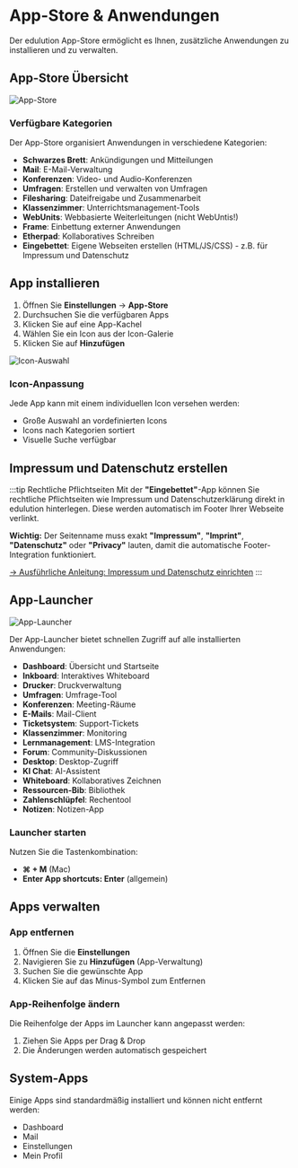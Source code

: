 # App-Store & Anwendungen

Der edulution App-Store ermöglicht es Ihnen, zusätzliche Anwendungen zu installieren und zu verwalten.

## App-Store Übersicht

![App-Store](/img/features/app-store.jpeg)

### Verfügbare Kategorien

Der App-Store organisiert Anwendungen in verschiedene Kategorien:

- **Schwarzes Brett**: Ankündigungen und Mitteilungen
- **Mail**: E-Mail-Verwaltung
- **Konferenzen**: Video- und Audio-Konferenzen
- **Umfragen**: Erstellen und verwalten von Umfragen
- **Filesharing**: Dateifreigabe und Zusammenarbeit
- **Klassenzimmer**: Unterrichtsmanagement-Tools
- **WebUnits**: Webbasierte Weiterleitungen (nicht WebUntis!)
- **Frame**: Einbettung externer Anwendungen
- **Etherpad**: Kollaboratives Schreiben
- **Eingebettet**: Eigene Webseiten erstellen (HTML/JS/CSS) - z.B. für Impressum und Datenschutz

## App installieren

1. Öffnen Sie **Einstellungen** → **App-Store**
2. Durchsuchen Sie die verfügbaren Apps
3. Klicken Sie auf eine App-Kachel
4. Wählen Sie ein Icon aus der Icon-Galerie
5. Klicken Sie auf **Hinzufügen**

![Icon-Auswahl](/img/features/app-store.jpeg)

### Icon-Anpassung

Jede App kann mit einem individuellen Icon versehen werden:
- Große Auswahl an vordefinierten Icons
- Icons nach Kategorien sortiert
- Visuelle Suche verfügbar

## Impressum und Datenschutz erstellen

:::tip Rechtliche Pflichtseiten
Mit der **"Eingebettet"**-App können Sie rechtliche Pflichtseiten wie Impressum und Datenschutzerklärung direkt in edulution hinterlegen. Diese werden automatisch im Footer Ihrer Webseite verlinkt.

**Wichtig:** Der Seitenname muss exakt **"Impressum"**, **"Imprint"**, **"Datenschutz"** oder **"Privacy"** lauten, damit die automatische Footer-Integration funktioniert.

[→ Ausführliche Anleitung: Impressum und Datenschutz einrichten](/docs/edulution-ui/features/impressum-datenschutz)
:::

## App-Launcher

![App-Launcher](/img/features/app-launcher.png)

Der App-Launcher bietet schnellen Zugriff auf alle installierten Anwendungen:

- **Dashboard**: Übersicht und Startseite
- **Inkboard**: Interaktives Whiteboard
- **Drucker**: Druckverwaltung
- **Umfragen**: Umfrage-Tool
- **Konferenzen**: Meeting-Räume
- **E-Mails**: Mail-Client
- **Ticketsystem**: Support-Tickets
- **Klassenzimmer**: Monitoring
- **Lernmanagement**: LMS-Integration
- **Forum**: Community-Diskussionen
- **Desktop**: Desktop-Zugriff
- **KI Chat**: AI-Assistent
- **Whiteboard**: Kollaboratives Zeichnen
- **Ressourcen-Bib**: Bibliothek
- **Zahlenschlüpfel**: Rechentool
- **Notizen**: Notizen-App

### Launcher starten

Nutzen Sie die Tastenkombination:
- **⌘ + M** (Mac)
- **Enter App shortcuts: Enter** (allgemein)

## Apps verwalten

### App entfernen

1. Öffnen Sie die **Einstellungen**
2. Navigieren Sie zu **Hinzufügen** (App-Verwaltung)
3. Suchen Sie die gewünschte App
4. Klicken Sie auf das Minus-Symbol zum Entfernen

### App-Reihenfolge ändern

Die Reihenfolge der Apps im Launcher kann angepasst werden:
1. Ziehen Sie Apps per Drag & Drop
2. Die Änderungen werden automatisch gespeichert

## System-Apps

Einige Apps sind standardmäßig installiert und können nicht entfernt werden:
- Dashboard
- Mail
- Einstellungen
- Mein Profil
